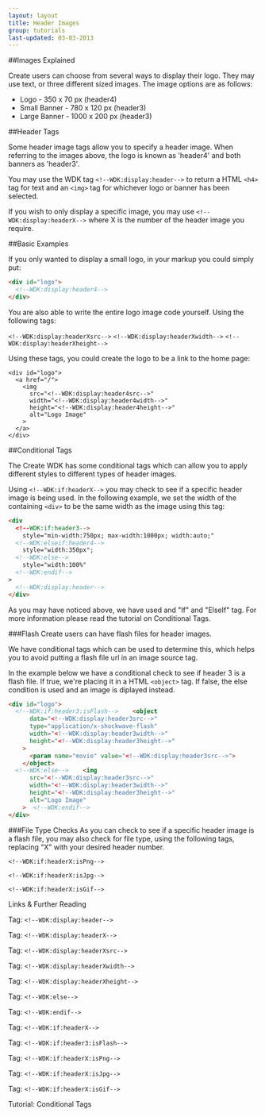 ```yaml
---
layout: layout
title: Header Images
group: tutorials
last-updated: 03-03-2013
---
```



##Images Explained

Create users can choose from several ways to display their logo. They may use text, or three different sized images. The image options are as follows:

- Logo - 350 x 70 px (header4)
- Small Banner - 780 x 120 px (header3)
- Large Banner - 1000 x 200 px (header3)

##Header Tags

Some header image tags allow you to specify a header image. When referring to the images above, the logo is known as 'header4' and both banners as 'header3'.

You may use the WDK tag `<!--WDK:display:header-->` to return a HTML `<h4>` tag for text and an `<img>` tag for whichever logo or banner has been selected.

If you wish to only display a specific image, you may use `<!--WDK:display:headerX-->` where X is the number of the header image you require.

##Basic Examples

If you only wanted to display a small logo, in your markup you could simply put:

```html
<div id="logo">
  <!--WDK:display:header4-->
</div>
```

You are also able to write the entire logo image code yourself. Using the following tags:

`<!--WDK:display:headerXsrc-->`
`<!--WDK:display:headerXwidth-->`
`<!--WDK:display:headerXheight-->`

Using these tags, you could create the logo to be a link to the home page:

```
<div id="logo">
  <a href="/">
    <img
      src="<!--WDK:display:header4src-->"
      width="<!--WDK:display:header4width-->"
      height="<!--WDK:display:header4height-->"
      alt="Logo Image"
    >
  </a>
</div>
```

##Conditional Tags

The Create WDK has some conditional tags which can allow you to apply different styles to different types of header images.

Using `<!--WDK:if:headerX-->` you may check to see if a specific header image is being used. In the following example, we set the width of the containing `<div>` to be the same width as the image using this tag:

```html
<div
  <!--WDK:if:header3-->
    style="min-width:750px; max-width:1000px; width:auto;"
  <!--WDK:elseif:header4-->
    style="width:350px";
  <!--WDK:else-->
    style="width:100%"
  <!--WDK:endif-->
>
  <!--WDK:display:header-->
</div>
```

As you may have noticed above, we have used and "If" and "ElseIf" tag. For more information please read the tutorial on Conditional Tags.

###Flash
Create users can have flash files for header images. 

We have conditional tags which can be used to determine this, which helps you to avoid putting a flash file url in an image source tag.

In the example below we have a conditional check to see if header 3 is a flash file.  If true, we're placing it in a HTML `<object>` tag. If false, the else condition is used and an image is diplayed instead.

```html
<div id="logo">
  <!--WDK:if:header3:isFlash-->    <object
      data="<!--WDK:display:header3src-->"
      type="application/x-shockwave-flash"
      width="<!--WDK:display:header3width-->"
      height="<!--WDK:display:header3height-->"
    >
      <param name="movie" value="<!--WDK:display:header3src-->">
    </object>
  <!--WDK:else-->    <img
      src="<!--WDK:display:header3src-->"
      width="<!--WDK:display:header3width-->"
      height="<!--WDK:display:header3height-->"
      alt="Logo Image"
    >  <!--WDK:endif-->
</div>
```

###File Type Checks
As you can check to see if a specific header image is a flash file, you may also check for file type, using the following tags, replacing "X" with your desired header number.

`<!--WDK:if:headerX:isPng-->`

`<!--WDK:if:headerX:isJpg-->`

`<!--WDK:if:headerX:isGif-->`

Links & Further Reading

Tag: `<!--WDK:display:header-->`

Tag: `<!--WDK:display:headerX-->`

Tag: `<!--WDK:display:headerXsrc-->`

Tag: `<!--WDK:display:headerXwidth-->`

Tag: `<!--WDK:display:headerXheight-->`

Tag: `<!--WDK:else-->`

Tag: `<!--WDK:endif-->`

Tag: `<!--WDK:if:headerX-->`

Tag: `<!--WDK:if:header3:isFlash-->`

Tag: `<!--WDK:if:headerX:isPng-->`

Tag: `<!--WDK:if:headerX:isJpg-->`

Tag: `<!--WDK:if:headerX:isGif-->`

Tutorial: Conditional Tags